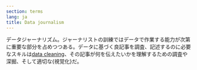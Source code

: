 ```yaml
---
section: terms
lang: ja
title: Data journalism
---
```


データジャーナリズム。ジャーナリストの訓練ではデータで作業する能力が次第に重要な部分を占めつつある。データに基づく良記事を調査、記述するのに必要なスキルは[data cleaning](/glossary/ja/terms/data-cleaning/)、その記事が何を伝えたいかを理解するための調査や深掘、そして適切な{視覚化}だ。
